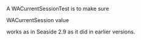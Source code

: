 A WACurrentSessionTest is to make sure

WACurrentSession value

works as in Seaside 2.9 as it did in earlier versions.
